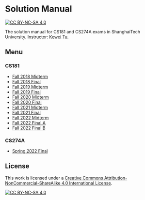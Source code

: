 # Solution Manual

[![CC BY-NC-SA 4.0][cc-by-nc-sa-shield]][cc-by-nc-sa]

The solution manual for CS181 and CS274A exams in ShanghaiTech University. Instructor: [Kewei Tu](https://faculty.sist.shanghaitech.edu.cn/faculty/tukw/).

## Menu

### CS181

 - [Fall 2018 Midterm](CS181/Fall-2018-midterm.md)
 - [Fall 2018 Final](CS181/Fall-2018-final.md)
 - [Fall 2019 Midterm](CS181/Fall-2019-midterm.md)
 - [Fall 2019 Final](CS181/Fall-2019-final.md)
 - [Fall 2020 Midterm](CS181/Fall-2020-midterm.md)
 - [Fall 2020 Final](CS181/Fall-2020-final.md)
 - [Fall 2021 Midterm](CS181/Fall-2021-midterm.md)
 - [Fall 2021 Final](CS181/Fall-2021-final.md)
 - [Fall 2022 Midterm](CS181/Fall-2022-midterm.md)
 - [Fall 2022 Final A](CS181/Fall-2022-final-A.md)
 - [Fall 2022 Final B](CS181/Fall-2022-final-B.md)

### CS274A

 - [Spring 2022 Final](CS274A/Spring-2022-final.md)


## License

This work is licensed under a
[Creative Commons Attribution-NonCommercial-ShareAlike 4.0 International License][cc-by-nc-sa].

[![CC BY-NC-SA 4.0][cc-by-nc-sa-image]][cc-by-nc-sa]


[cc-by-nc-sa]: http://creativecommons.org/licenses/by-nc-sa/4.0/
[cc-by-nc-sa-image]: https://licensebuttons.net/l/by-nc-sa/4.0/88x31.png
[cc-by-nc-sa-shield]: https://img.shields.io/badge/License-CC%20BY--NC--SA%204.0-lightgrey.svg